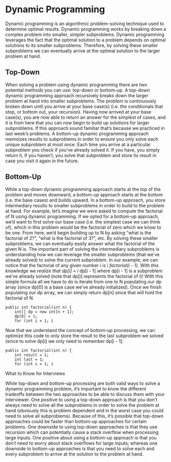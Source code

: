 # Dynamic Programming

Dynamic programming is an algorithmic problem-solving technique used to determine optimal results. Dynamic programming works by breaking down a complex problem into smaller, simpler subproblems. Dynamic programming leverages the fact that the optimal solution to a problem depends on optimal solutions to its smaller subproblems. Therefore, by solving these smaller subproblems we can eventually arrive at the optimal solution to the larger problem at hand.

## Top-Down

When solving a problem using dynamic programming there are two potential methods you can use: top-down or bottom-up. A top-down dynamic programming approach recursively breaks down the larger problem at hand into smaller subproblems. The problem is continuously broken down until you arrive at your base case(s) (i.e. the conditionals that stop, or bottom out, your recursion). Having now arrived at your base case(s), you are now able to return an answer for the simplest of cases, and it is from here that you can now begin to build up solutions for larger subproblems. If this approach sound familiar that’s because we practiced in last week’s problems. A bottom-up dynamic programming approach memoizes results to subproblems in order to ensure you only solve each unique subproblem at most once. Each time you arrive at a particular subproblem you check if you’ve already solved it. If you have, you simply return it, if you haven’t, you solve that subproblem and store its result in case you visit it again in the future.

## Bottom-Up

While a top-down dynamic programming approach starts at the top of the problem and moves downward, a bottom-up approach starts at the bottom (i.e. the base cases) and builds upward. In a bottom-up approach, you store intermediary results to smaller subproblems in order to build to the problem at hand. For example, let’s imagine we were asked to compute the factorial of N using dynamic programming. If we opted for a bottom-up approach, we’d want to first solve our base case (i.e. the simplest case we can think of), which in this problem would be the factorial of zero which we know to be one. From here, we’d begin building up to N by asking “what is the factorial of 2?”, “what is the factorial of 3?”, etc. By solving these smaller subproblems, we can eventually easily answer what the factorial of the given N is. The important part of solving the intermediary subproblems is understanding how we can leverage the smaller subproblems (that we’ve already solved) to solve the current subproblem. In our example, we can notice that the factorial of any given number i is i *factorial(i - 1). With this knowledge we realize that dp[i] = i* dp[i - 1] where dp[i - 1] is a subproblem we’ve already solved (note that dp[i] represents the factorial of i)! With this simple formula all we have to do is iterate from one to N populating our dp array (since dp[0] is a base case we’ve already initialized). Once we finish populating our dp array, we can simply return dp[n] since that will hold the factorial of N.

    public int factorial(int n) {
        int[] dp = new int[n + 1];
        dp[0] = 1;
        for (int i = 1; i 
Now that we understand the concept of bottom-up processing, we can optimize this code to only store the result to the last subproblem we solved (since to solve dp[i] we only need to remember dp[i - 1].

    public int factorial(int n) {
        int result = 1;
        int last = 1;
        for (int i = 1; i 
What to Know for Interviews

While top-down and bottom-up processing are both valid ways to solve a dynamic programming problem, it’s important to know the different tradeoffs between the two approaches to be able to discuss them with your interviewer. One positive to using a top-down approach is that you don’t always need to solve all the subproblems in order to solve the problem at hand (obviously this is problem dependent and in the worst case you could need to solve all subproblems). Because of this, it’s possible that top-down approaches could be faster than bottom-up approaches for certain problems. One downside to using top-down approaches is that they use recursion which can potentially cause a stack overflow when processing large inputs. One positive about using a bottom-up approach is that you don’t need to worry about stack overflows for large inputs; whereas one downside to bottom-up approaches is that you need to solve each and every subproblem to arrive at the solution to the problem at hand.
